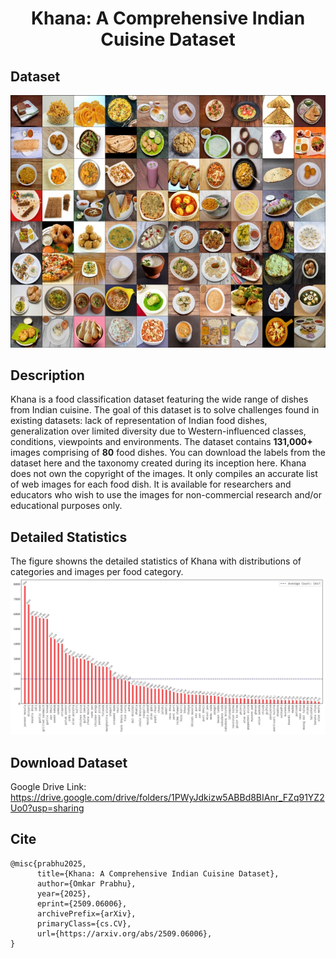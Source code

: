# <p align="center"> Khana: A Comprehensive Indian Cuisine Dataset </p>

## Dataset
![heading](docs/img/heading.jpg)

## Description
Khana is a food classification dataset featuring the wide range of dishes from Indian cuisine. The goal of this dataset is to solve challenges found in existing datasets: lack of representation of Indian food dishes, generalization over limited diversity due to Western-influenced classes, conditions, viewpoints and environments. The dataset contains **131,000+** images comprising of **80** food dishes. You can download the labels from the dataset here and the taxonomy created during its inception here. Khana does not own the copyright of the images. It only compiles an accurate list of web images for each food dish. It is available for researchers and educators who wish to use the images for non-commercial research and/or educational purposes only.

## Detailed Statistics
The figure showns the detailed statistics of Khana with distributions of categories and images per food category.
![example](docs/img/statistics.jpg)

## Download Dataset
Google Drive Link: https://drive.google.com/drive/folders/1PWyJdkizw5ABBd8BIAnr_FZq91YZ2Uo0?usp=sharing

## Cite
```
@misc{prabhu2025,
      title={Khana: A Comprehensive Indian Cuisine Dataset}, 
      author={Omkar Prabhu},
      year={2025},
      eprint={2509.06006},
      archivePrefix={arXiv},
      primaryClass={cs.CV},
      url={https://arxiv.org/abs/2509.06006}, 
}
```
